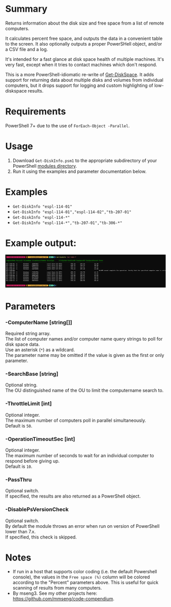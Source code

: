 # Summary
Returns information about the disk size and free space from a list of remote computers.  

It calculates percent free space, and outputs the data in a convenient table to the screen. It also optionally outputs a proper PowerSHell object, and/or a CSV file and a log.  

It's intended for a fast glance at disk space health of multiple machines. It's very fast, except when it tries to contact machines which don't respond.  

This is a more PowerShell-idiomatic re-write of [Get-DiskSpace](https://github.com/engrit-illinois/Get-DiskSpace). It adds support for returning data about multiple disks and volumes from individual computers, but it drops support for logging and custom highlighting of low-diskspace results.  

# Requirements
PowerShell 7+ due to the use of `ForEach-Object -Parallel`.  

# Usage
1. Download `Get-DiskInfo.psm1` to the appropriate subdirectory of your PowerShell [modules directory](https://github.com/engrit-illinois/how-to-install-a-custom-powershell-module).
2. Run it using the examples and parameter documentation below.

# Examples
- `Get-DiskInfo "espl-114-01"`
- `Get-DiskInfo "espl-114-01","espl-114-02","tb-207-01"`
- `Get-DiskInfo "espl-114-*"`
- `Get-DiskInfo "espl-114-*","tb-207-01","tb-306-*"`

# Example output:
<img src='Get-DiskInfo_example-output.png' />

# Parameters

### -ComputerName [string[]]
Required string array.  
The list of computer names and/or computer name query strings to poll for disk space data.  
Use an asterisk (`*`) as a wildcard.  
The parameter name may be omitted if the value is given as the first or only parameter.  

### -SearchBase [string]
Optional string.  
The OU distinguished name of the OU to limit the computername search to.  

### -ThrottleLimit [int]
Optional integer.  
The maximum number of computers poll in parallel simultaneously.  
Default is `50`.  

### -OperationTimeoutSec [int]
Optional integer.  
The maximum number of seconds to wait for an individual computer to respond before giving up.  
Default is `10`.  

### -PassThru
Optional switch.  
If specified, the results are also returned as a PowerShell object.  

### -DisablePsVersionCheck
Optional switch.  
By default the module throws an error when run on version of PowerShell lower than 7.x.  
If specified, this check is skipped.  

# Notes
- If run in a host that supports color coding (i.e. the default Powershell console), the values in the `Free space (%)` column will be colored according to the "Percent" parameters above. This is useful for quick scanning of results from many computers.
- By mseng3. See my other projects here: https://github.com/mmseng/code-compendium.
